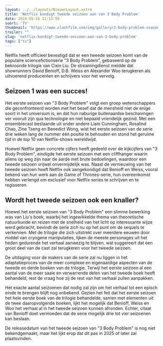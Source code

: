 ```yaml
---
layout: ../../layouts/NieuwsLayout.astro
title: 'Netflix kondigt tweede seizoen aan van 3 Body Problem'
date: 2024-05-16 11:13:59
soort: 'TV'
thumbnail: 'https://www.slashfilm.com/img/gallery/3-body-problem-season-2-confirmed-by-netflix-and-can-now-adapt-the-best-book-of-the-trilogy/intro-1715803332.jpg'
trailer: ""
slug: 'netflix-kondigt-tweede-seizoen-aan-van-3-body-problem'
tags: ["tv"]
---
```


Netflix heeft officieel bevestigd dat er een tweede seizoen komt van de populaire sciencefictionserie "3 Body Problem", gebaseerd op de bekroonde trilogie van Cixin Liu. De streamingdienst meldde dat showrunners David Benioff, D.B. Weiss en Alexander Woo terugkeren als uitvoerend producenten en schrijvers voor het vervolg.

## Seizoen 1 was een succes!

Het eerste seizoen van "3 Body Problem" volgt een groep wetenschappers die geconfronteerd worden met het besef dat de mensheid niet de enige soort in het universum is, en dat hun naburige buitenaardse beschavingen ver vooruit zijn qua technologie en niet bepaald vriendelijk gezind. Met een ensemblecast bestaande uit onder andere Liam Cunningham, Rosalind Chao, Zine Tseng en Benedict Wong, wist het eerste seizoen van de serie drie weken lang de nummer één positie te behouden en stond het geruime tijd in de top 10 van Netflix-shows wereldwijd.

Hoewel Netflix geen concrete cijfers heeft gedeeld over de kijkcijfers van "3 Body Problem", eindigde het eerste seizoen met een cliffhanger waarin aliens op weg zijn naar de aarde met brute bedoelingen, waardoor een tweede seizoen vrijwel onvermijdelijk was. Naast de vernieuwing van het tweede seizoen heeft Netflix ook aangekondigd dat Benioff en Weiss, vooral bekend van hun werk aan de Game of Thrones-serie, hun overeenkomst hebben verlengd om exclusief voor Netflix series te schrijven en te regisseren.

## Wordt het tweede seizoen ook een knaller?

Hoewel het eerste seizoen van "3 Body Problem" een slimme bewerking was van Liu's boek, waarbij het ingewikkelde thema van theoretische natuurkunde en reizen met de snelheid van het licht op interessante wijze werd gebracht, bevindt de serie zich nu op het punt om de sequels te verkennen. Met de trilogie die zich uitstrekt over meerdere eeuwen door middel van cryogene manipulaties, lijken de meeste personages uit het heden gedurende het verhaal aanwezig te blijven, wat suggereert dat een groot deel van de cast zal terugkeren voor het tweede seizoen.

De uitdaging voor de makers van de serie zal nu liggen in het adaptatieproces van de meer complexe en eigenaardige aspecten van de tweede en derde boeken van de trilogie. Terwijl het eerste seizoen al een aantal van de meer saaie en verwarrende delen van het tweede boek heeft behandeld, rest de vraag hoe zij de rest van het verhaal zullen aanpakken.

Het exacte aantal seizoenen dat nodig zal zijn om het verhaal tot een episch einde te brengen blijft nog onbekend. Gezien het feit dat het eerste seizoen het hele eerste boek van de trilogie behandelde, samen met elementen uit de twee daaropvolgende boeken, lijkt het mogelijk dat Benioff, Weiss en Woo het verhaal al in het tweede seizoen kunnen afronden. Echter, citaat van Benioff doet vermoeden dat de serie mogelijk drie tot vier seizoenen kan beslaan.

De releasedatum van het tweede seizoen van "3 Body Problem" is nog niet bekendgemaakt, maar het lijkt erop dat dit pas in 2025 of later zal plaatsvinden.